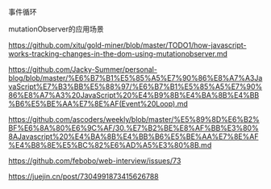 事件循环

mutationObserver的应用场景

https://github.com/xitu/gold-miner/blob/master/TODO1/how-javascript-works-tracking-changes-in-the-dom-using-mutationobserver.md

https://github.com/Jacky-Summer/personal-blog/blob/master/%E6%B7%B1%E5%85%A5%E7%90%86%E8%A7%A3JavaScript%E7%B3%BB%E5%88%97/%E6%B7%B1%E5%85%A5%E7%90%86%E8%A7%A3%20JavaScript%20%E4%B9%8B%E4%BA%8B%E4%BB%B6%E5%BE%AA%E7%8E%AF(Event%20Loop).md

https://github.com/ascoders/weekly/blob/master/%E5%89%8D%E6%B2%BF%E6%8A%80%E6%9C%AF/30.%E7%B2%BE%E8%AF%BB%E3%80%8AJavascript%20%E4%BA%8B%E4%BB%B6%E5%BE%AA%E7%8E%AF%E4%B8%8E%E5%BC%82%E6%AD%A5%E3%80%8B.md

https://github.com/febobo/web-interview/issues/73

https://juejin.cn/post/7304991873415626788